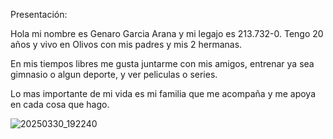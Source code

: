 Presentación:

Hola mi nombre es Genaro Garcia Arana y mi legajo es 213.732-0. Tengo 20 años y vivo en Olivos con mis padres y mis 2 hermanas.

En mis tiempos libres me gusta juntarme con mis amigos, entrenar ya sea gimnasio o algun deporte, y ver peliculas o series.

Lo mas importante de mi vida es mi familia que me acompaña y me apoya en cada cosa que hago.

![20250330_192240](https://github.com/user-attachments/assets/e38edc3c-079a-40f7-bc4b-eb3493bc0d4c)
